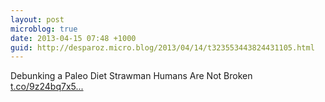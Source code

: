 ```yaml
---
layout: post
microblog: true
date: 2013-04-15 07:48 +1000
guid: http://desparoz.micro.blog/2013/04/14/t323553443824431105.html
---
```

Debunking a Paleo Diet Strawman Humans Are Not Broken [t.co/9z24bq7x5...](http://t.co/9z24bq7x5i)
